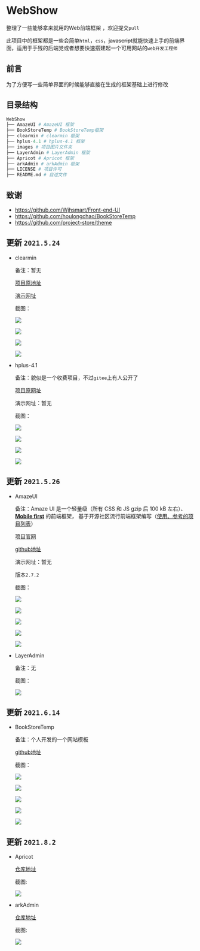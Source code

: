 # WebShow
整理了一些能够拿来就用的Web前端框架 ，欢迎提交`pull`

此项目中的框架都是一些会简单`html`，`css`，~~javascript~~就能快速上手的前端界面，适用于手残的后端党或者想要快速搭建起一个可用网站的`web开发工程师`

## 前言

为了方便写一些简单界面的时候能够直接在生成的框架基础上进行修改

## 目录结构

```python
WebShow
├── AmazeUI # AmazeUI 框架
├── BookStoreTemp # BookStoreTemp框架
├── clearmin # clearmin 框架
├── hplus-4.1 # hplus-4.1 框架
├── images # 项目图片文件夹
├── LayerAdmin # LayerAdmin 框架
├── Apricot # Apricot 框架
├── arkAdmin # arkAdmin 框架
├── LICENSE # 项目许可
├── README.md # 自述文件
```

## 致谢

+ https://github.com/Wjhsmart/Front-end-UI
+ https://github.com/houlongchao/BookStoreTemp
+ https://github.com/project-store/theme

## 更新 `2021.5.24`

+ clearmin

  备注：暂无

  [项目原地址](https://github.com/paomedia/clearmin)

  [演示网址](http://cm.paomedia.com/)

  截图：

  ![](https://github.com/Cl0udG0d/WebShow/blob/main/images/clearmin_1.png)

  ![](https://github.com/Cl0udG0d/WebShow/blob/main/images/clearmin_2.png)

  ![](https://github.com/Cl0udG0d/WebShow/blob/main/images/clearmin_3.png)

  ![](https://github.com/Cl0udG0d/WebShow/blob/main/images/clearmin_4.png)

+ hplus-4.1

  备注：貌似是一个收费项目，不过`gitee`上有人公开了

  [项目原网址](https://gitee.com/luanshijiaren/hplus-4.1)

  演示网址：暂无

  截图：
  
  ![](https://github.com/Cl0udG0d/WebShow/blob/main/images/hplus_1.png)
  
  ![](https://github.com/Cl0udG0d/WebShow/blob/main/images/hplus_2.png)
  
  ![](https://github.com/Cl0udG0d/WebShow/blob/main/images/hplus_3.png)
  
  ![](https://github.com/Cl0udG0d/WebShow/blob/main/images/hplus_4.png)

## 更新 `2021.5.26`

+ AmazeUI

  备注：Amaze UI 是一个轻量级（所有 CSS 和 JS gzip 后 100 kB 左右）、 [**Mobile first**](http://cbrac.co/113eY5h) 的前端框架， 基于开源社区流行前端框架编写（[使用、参考的项目列表](https://github.com/amazeui/amazeui#参考使用的项目)）

  [项目官网](https://amazeui.shopxo.net/)

  [github地址](https://github.com/amazeui/amazeui)

  演示网址：暂无

  版本`2.7.2`

  截图：

  ![](https://github.com/Cl0udG0d/WebShow/blob/main/images/AmazeUI_1.png)

  ![](https://github.com/Cl0udG0d/WebShow/blob/main/images/AmazeUI_2.png)

  ![](https://github.com/Cl0udG0d/WebShow/blob/main/images/AmazeUI_3.png)

  ![](https://github.com/Cl0udG0d/WebShow/blob/main/images/AmazeUI_4.png)

  ![](https://github.com/Cl0udG0d/WebShow/blob/main/images/AmazeUI_5.png)

+ LayerAdmin

  备注：无

  截图：

  ![](https://github.com/Cl0udG0d/WebShow/blob/main/images/LayerAdmin_1.png)

## 更新 `2021.6.14`

+ BookStoreTemp

  备注：个人开发的一个网站模板

  [github地址](https://github.com/houlongchao/BookStoreTemp)

  截图：

  ![](https://github.com/Cl0udG0d/WebShow/blob/main/images/BookStoreTemp_1.png)

  ![](https://github.com/Cl0udG0d/WebShow/blob/main/images/BookStoreTemp_2.png)

  ![](https://github.com/Cl0udG0d/WebShow/blob/main/images/BookStoreTemp_3.png)

  ![](https://github.com/Cl0udG0d/WebShow/blob/main/images/BookStoreTemp_4.png)

  ![](https://github.com/Cl0udG0d/WebShow/blob/main/images/BookStoreTemp_5.png)

## 更新 `2021.8.2`

+ Apricot

  [仓库地址]()

  截图:

  ![](https://github.com/Cl0udG0d/WebShow/blob/main/images/Apricot_01.png)

+ arkAdmin

  [仓库地址]()

  截图:

  ![](https://github.com/Cl0udG0d/WebShow/blob/main/images/arkAdmin_1.png)

  

